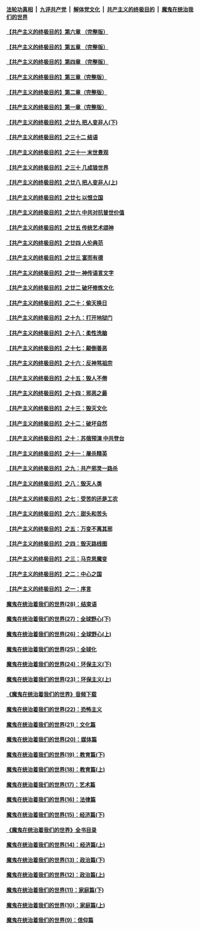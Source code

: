 

####  [法轮功真相](../../../../basic/blob/master/README.md?t=05252301) &nbsp;|&nbsp; [九评共产党](../../../../9ping.md/blob/master/README.md?t=05252301) &nbsp;|&nbsp; [解体党文化](../../../../jtdwh.md/blob/master/README.md?t=05252301)  &nbsp;|&nbsp; [共产主义的终极目的](../../../../gczydzjmd.md/blob/master/README.md?t=05252301) &nbsp;|&nbsp; [魔鬼在统治我们的世界](../../../../mgztzwmdsj.md/blob/master/README.md?t=05252301) 

#### [【共产主义的终极目的】第六章 （完整版）](../pages/nsc422/n11428913.md?t=05252301) 

#### [【共产主义的终极目的】第五章 （完整版）](../pages/nsc422/n11428912.md?t=05252301) 

#### [【共产主义的终极目的】第四章 （完整版）](../pages/nsc422/n11428907.md?t=05252301) 

#### [【共产主义的终极目的】第三章（完整版）](../pages/nsc422/n11428848.md?t=05252301) 

#### [【共产主义的终极目的】第二章（完整版）](../pages/nsc422/n11428831.md?t=05252301) 

#### [【共产主义的终极目的】第一章（完整版）](../pages/nsc422/n11417651.md?t=05252301) 

#### [【共产主义的终极目的】之廿九 把人变非人(下)](../pages/nsc422/n11344140.md?t=05252301) 

#### [【共产主义的终极目的】之三十二 结语](../pages/nsc422/n11360535.md?t=05252301) 

#### [【共产主义的终极目的】之三十一 末世景观](../pages/nsc422/n11351129.md?t=05252301) 

#### [【共产主义的终极目的】之三十 几成狼世界](../pages/nsc422/n11348280.md?t=05252301) 

#### [【共产主义的终极目的】之廿八 把人变非人(上)](../pages/nsc422/n11340492.md?t=05252301) 

#### [【共产主义的终极目的】之廿七 以恨立国](../pages/nsc422/n11336944.md?t=05252301) 

#### [【共产主义的终极目的】之廿六 中共对抗普世价值](../pages/nsc422/n11324785.md?t=05252301) 

#### [【共产主义的终极目的】之廿五 传统艺术颂神](../pages/nsc422/n11296396.md?t=05252301) 

#### [【共产主义的终极目的】之廿四 人伦典范](../pages/nsc422/n11296397.md?t=05252301) 

#### [【共产主义的终极目的】之廿三 富而有德](../pages/nsc422/n11283598.md?t=05252301) 

#### [【共产主义的终极目的】之廿一 神传语言文字](../pages/nsc422/n11263265.md?t=05252301) 

#### [【共产主义的终极目的】之廿二 破坏修炼文化](../pages/nsc422/n11245728.md?t=05252301) 

#### [【共产主义的终极目的】之二十：偷天换日](../pages/nsc422/n11238846.md?t=05252301) 

#### [【共产主义的终极目的】之十九：打开地狱门](../pages/nsc422/n11206376.md?t=05252301) 

#### [【共产主义的终极目的】之十八：柔性洗脑](../pages/nsc422/n11199994.md?t=05252301) 

#### [【共产主义的终极目的】之十七：颠倒善恶](../pages/nsc422/n11179782.md?t=05252301) 

#### [【共产主义的终极目的】之十六：反神骂祖宗](../pages/nsc422/n11166798.md?t=05252301) 

#### [【共产主义的终极目的】之十五：毁人不倦](../pages/nsc422/n11166792.md?t=05252301) 

#### [【共产主义的终极目的】之十四：邪恶之最](../pages/nsc422/n11150249.md?t=05252301) 

#### [【共产主义的终极目的】之十三：毁灭文化](../pages/nsc422/n11135227.md?t=05252301) 

#### [【共产主义的终极目的】之十二：破坏自然](../pages/nsc422/n11135214.md?t=05252301) 

#### [【共产主义的终极目的】之十：苏俄预演 中共登台](../pages/nsc422/n11118424.md?t=05252301) 

#### [【共产主义的终极目的】之十一：屠杀精英](../pages/nsc422/n11118442.md?t=05252301) 

#### [【共产主义的终极目的】之九：共产邪灵一路杀](../pages/nsc422/n11114139.md?t=05252301) 

#### [【共产主义的终极目的】之八：毁灭人类](../pages/nsc422/n11108503.md?t=05252301) 

#### [【共产主义的终极目的】之七：受苦的还是工农](../pages/nsc422/n11101809.md?t=05252301) 

#### [【共产主义的终极目的】之六：甜头和苦头](../pages/nsc422/n11096971.md?t=05252301) 

#### [【共产主义的终极目的】之五：万变不离其邪](../pages/nsc422/n11091285.md?t=05252301) 

#### [【共产主义的终极目的】之四：毁灭路线图](../pages/nsc422/n11086284.md?t=05252301) 

#### [【共产主义的终极目的】之三：马克思魔变](../pages/nsc422/n11061941.md?t=05252301) 

#### [【共产主义的终极目的】之二：中心之国](../pages/nsc422/n11047728.md?t=05252301) 

#### [【共产主义的终极目的】之一：序言](../pages/nsc422/n11086077.md?t=05252301) 

#### [魔鬼在统治着我们的世界(28)：结束语](../pages/nsc422/n10936246.md?t=05252301) 

#### [魔鬼在统治着我们的世界(27)：全球野心(下)](../pages/nsc422/n10928319.md?t=05252301) 

#### [魔鬼在统治着我们的世界(26)：全球野心(上)](../pages/nsc422/n10900318.md?t=05252301) 

#### [魔鬼在统治着我们的世界(25)：全球化](../pages/nsc422/n10788205.md?t=05252301) 

#### [魔鬼在统治着我们的世界(24)：环保主义(下)](../pages/nsc422/n10695307.md?t=05252301) 

#### [魔鬼在统治着我们的世界(23)：环保主义(上)](../pages/nsc422/n10688613.md?t=05252301) 

#### [《魔鬼在统治着我们的世界》音频下载](../pages/nsc422/n10635553.md?t=05252301) 

#### [魔鬼在统治着我们的世界(22)：恐怖主义](../pages/nsc422/n10614727.md?t=05252301) 

#### [魔鬼在统治着我们的世界(21)：文化篇](../pages/nsc422/n10597706.md?t=05252301) 

#### [魔鬼在统治着我们的世界(20)：媒体篇](../pages/nsc422/n10586579.md?t=05252301) 

#### [魔鬼在统治着我们的世界(19)：教育篇(下)](../pages/nsc422/n10564808.md?t=05252301) 

#### [魔鬼在统治着我们的世界(18)：教育篇(上)](../pages/nsc422/n10526970.md?t=05252301) 

#### [魔鬼在统治着我们的世界(17)：艺术篇](../pages/nsc422/n10499093.md?t=05252301) 

#### [魔鬼在统治着我们的世界(16)：法律篇](../pages/nsc422/n10485969.md?t=05252301) 

#### [魔鬼在统治着我们的世界(15)：经济篇(下)](../pages/nsc422/n10469975.md?t=05252301) 

#### [《魔鬼在统治着我们的世界》全书目录](../pages/nsc422/n10464261.md?t=05252301) 

#### [魔鬼在统治着我们的世界(14)：经济篇(上)](../pages/nsc422/n10457370.md?t=05252301) 

#### [魔鬼在统治着我们的世界(13)：政治篇(下)](../pages/nsc422/n10448270.md?t=05252301) 

#### [魔鬼在统治着我们的世界(12)：政治篇(上)](../pages/nsc422/n10444576.md?t=05252301) 

#### [魔鬼在统治着我们的世界(11)：家庭篇(下)](../pages/nsc422/n10440961.md?t=05252301) 

#### [魔鬼在统治着我们的世界(10)：家庭篇(上)](../pages/nsc422/n10435448.md?t=05252301) 

#### [魔鬼在统治着我们的世界(9)：信仰篇](../pages/nsc422/n10432159.md?t=05252301) 

